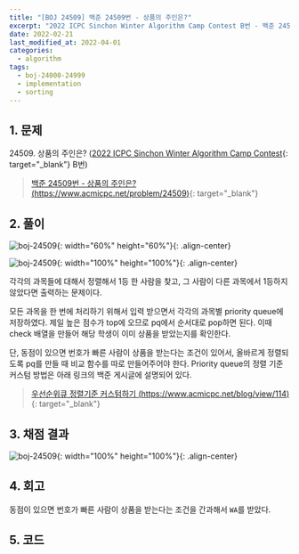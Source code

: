 ```yaml
---
title: "[BOJ 24509] 백준 24509번 - 상품의 주인은?"
excerpt: "2022 ICPC Sinchon Winter Algorithm Camp Contest B번 - 백준 24509번 상품의 주인은? 풀이"
date: 2022-02-21
last_modified_at: 2022-04-01
categories:
  - algorithm
tags:
  - boj-24000-24999
  - implementation
  - sorting
---
```


## 1. 문제
$24509$. 상품의 주인은? ([2022 ICPC Sinchon Winter Algorithm Camp Contest](https://burningfalls.github.io/contest/2022-swac-baekjoon-contest/){: target="_blank"} B번)

> [백준 24509번 - 상품의 주인은? (https://www.acmicpc.net/problem/24509)](https://www.acmicpc.net/problem/24509){: target="_blank"}

## 2. 풀이

![boj-24509](https://user-images.githubusercontent.com/30232837/161194875-45872f60-925d-42d8-a607-e0160873f61b.png "boj-24509"){: width="60%" height="60%"}{: .align-center}

![boj-24509](https://user-images.githubusercontent.com/30232837/161194946-03d1d6a8-2a80-4e66-823e-8deb9e3381ef.png "boj-24509"){: width="100%" height="100%"}{: .align-center}

각각의 과목들에 대해서 정렬해서 $1$등 한 사람을 찾고, 그 사람이 다른 과목에서 $1$등하지 않았다면 출력하는 문제이다. 

모든 과목을 한 번에 처리하기 위해서 입력 받으면서 각각의 과목별 priority queue에 저장하였다. 제일 높은 점수가 top에 오므로 pq에서 순서대로 pop하면 된다. 이때 check 배열을 만들어 해당 학생이 이미 상품을 받았는지를 확인한다. 

단, 동점이 있으면 번호가 빠른 사람이 상품을 받는다는 조건이 있어서, 올바르게 정렬되도록 pq를 만들 때 비교 함수를 따로 만들어주어야 한다. Priority queue의 정렬 기준 커스텀 방법은 아래 링크의 백준 게시글에 설명되어 있다.

> [우선순위큐 정렬기준 커스텀하기 (https://www.acmicpc.net/blog/view/114)](https://www.acmicpc.net/blog/view/114){: target="_blank"}

## 3. 채점 결과

![boj-24509](https://user-images.githubusercontent.com/30232837/161195048-d2a6401d-3743-40e7-ab44-83a188b3a6ed.png "boj-24509"){: width="100%" height="100%"}{: .align-center}

## 4. 회고

동점이 있으면 번호가 빠른 사람이 상품을 받는다는 조건을 간과해서 `WA`를 받았다.

## 5. 코드

<script src="https://gist.github.com/BurningFalls/15eb4996368dca877d6bac05d1e11b5d.js"></script>